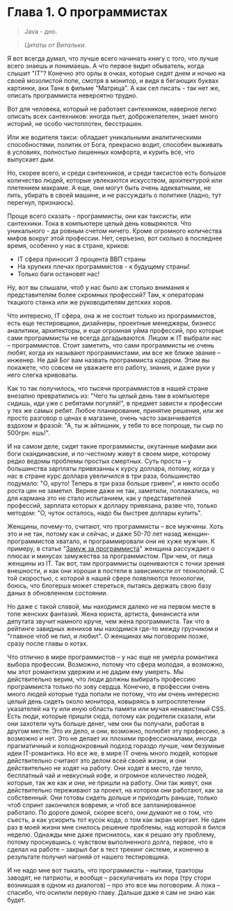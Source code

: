 # Глава 1. О программистах
>Java - дно.
  
>*Цитаты от Витальки.*

Я вот всегда думал, что лучше всего начинать книгу с того, что лучше всего знаешь и понимаешь. А что первое видит обыватель, когда слышит "IT"? Конечно это орлы в очках, которые сидят днем и ночью на своей мозолистой попе, смотря в монитор, и видя в бегающих буквах картинки, аки Танк в фильме "Матрица". А как сел писать - так нет же, описать программиста невероятно трудно.

Вот для человека, который не работает сантехником, наверное легко описать всех сантехников: иногда пьет, доброжелателен, знает много историй, не особо чистоплотен, бесстрашен. 

Или же водителя такси: обладает уникальными аналитическими способностями, политик от Бога, прекрасно водит, способен выживать в условиях, полностью лишенных комфорта, и курить все, что выпускает дым.

Но, скорее всего, и среди сантехников, и среди таксистов есть большое количество людей, которые увлекаются искусством, архитектурой или плетением макраме. А еще, они могут быть очень адекватными, не пить, убирать в своей машине, и не рассуждать о политике (ладно, тут перегнул, признаюсь).

Проще всего сказать - программисты, они как таксисты, или сантехники. Тока в компьютере целый день ковыряются. Что уникального - да ровным счетом ничего. Кроме огромного количества мифов вокруг этой профессии. Нет, серъезно, вот сколько в последнее время, особенно у нас в стране, криков:

* IT сфера приносит 3 процента ВВП страны 
* На хрупких плечах программистов - к будущему страны!
* Только баги остановят нас!
 
Ну, вот вы слышали, чтоб у нас было аж столько внимания к представителям более скромных профессий? Там, к операторам ткацкого станка или же руководителям детских хоров.

Что интересно, IT сфера, она ж не состоит только из программистов, есть еще тестировщики, дизайнеры, проектные менеджеры, бизнесс аналитики, архитекторы, и еще огромная уйма профессий, про которые сами программисты не всегда догадываются. Лицом ж IT выбрали нас – программистов. Стоит заметить, что сами программисты не очень любят, когда их называют программистами, им все же ближе звание – инженер. Не дай Бог вам назвать программиста кодером. Этим вы покажете, что совсем не уважаете его работу, знания, и даже руки у него слегка кривоваты.

Как то так получилось, что тысячи программистов в нашей стране внезапно превратились из: "Чего ты целый день там в компьютере сидишь, иди уже с ребятами погуляй!", в предмет зависти к профессии у тех же самых ребят. Любое планирование, принятие решения, или же просто разговор о ценах в магазине, очень часто заканчивается вздохом и фразой: "А, ты ж айтишник, у тебя то все попроще, ты сыр по 500грн. ешь!". 

И на самом деле, сидят такие программисты, окутанные мифами аки боги скандинавские, и по-честному живут в своем мире, которому редко ведомы проблемы простых смертных. Суть проста – у большинства зарплаты привязанны к курсу доллара, потому, когда у нас в стране курс доллара увеличился в три раза, большинство подумало: "О, круто! Теперь в три раза больше гривен", и никто особо роста цен не заметил. Вернее даже не так, заметили, поплакались, но для кармана это не стало испытанием, как у представителей профессий, зарплата которых к доллару привязана, разве что, только методом: "О, чуток осталось, надо бы быстрее доллары купить". 

Женщины, почему-то, считают, что программисты – все мужчины. Хоть это и не так, потому как и сейчас, и даже 50-70 лет назад женщин-программистов хватало, и программировали они не хуже мужчин. К примеру, в статье "[Замуж за программиста](http://thedevochki.com/2015/02/13/zamuzh-za-programmista/)" женщина рассуждает о плюсах и минусах замужества за программистом. При чем, от лица женщины из IT. Так вот, там программисты оцениваются с точки зрения внешности, и как они хороши в постели в зависимости от технологий. С той скоростью, с которой в нашей сфере появляются технологии, боюсь, что блогерша может стереться, пытаясь держать свою базу даных в обновленном состоянии. 

Но даже с такой славой, мы находимся далеко не на первом месте в топе женских фантазий. Жена юриста, артиста, финансиста или депутата звучит намного круче, чем жена программиста. Так что в рейтинге завидных женихов мы находимся где-то между грузчиком и "главное чтоб не пил, и любил". О женщинах мы поговорим позже, сразу после главы о котах. 

Что отлично в мире программистов – у нас еще не умерла романтика выбора профессии. Возможно, потому что сфера молодая, а возможно, мы этот романтизм удержим и не дадим ему умереть. Мы действительно верим, что люди должны выбирать профессию программиста только по зову сердца. Конечно, в профессии очень много людей которые туда попали не потому, что им очень интересно целый день сидеть около монитора, ковыряясь в хитросплетении указателей на ту или иную облаcть памяти или мучая ненавистный CSS. Есть люди, которые пришли сюда, потому как родители сказали, или они захотели чуть больше денег, чем они бы получали, работая в другом месте. Это их дело, и они, возможно, полюбят эту профессию, а возможно и нет. Это не делает их плохими профессионалами, иногда прагматичный и холоднокровный подход гораздо лучше, чем безумные идеи IT-романтика. Но все же, в мире IT очень много людей, которые действительно считают это делом всей своей жизни, и они действительно не ходят на работу. Они ходят в место, где тепло, бесплатный чай и невкусный кофе, и огромное количество людей, которые, так же как и они, не пришли на работу. Они так живут, они действительно переживают за проект, на котором они работают, как за собственный. Они готовы сидеть дольше и приходить раньше, только чтоб спринт закончился вовремя, и чтоб все запланированное работало. По дороге домой, скорее всего, они думают не о том, что съесть, а как ускорить тот кусок кода, о том как экран моргает. Не один раз в моей жизни мне снилось решение проблемы, над которой я бился неделю. Однажды мне даже приснилось, как я решаю эту проблему, потому проснувшись с чувством выполненного долга, первое, что я сделал на работе – закрыл баг в тест трекинг системе, и конечно в результате получил нагоняй от нашего тестировщика. 

И не надо мне вот тыкать, что программисты – нытики, тракторы заводят, не патриоты, и вообще – раскулачивать их пора (тру стори возникшая в одном из диалогов) – про это все мы поговорим. А пока – спасибо, что осилили первую главу. Дальше даже я сам не знаю как будет. 








